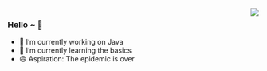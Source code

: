 <img align="right" src="https://github-readme-stats.vercel.app/api?username=hurtheat&show_icons=true&icon_color=CE1D2D&text_color=718096&bg_color=ffffff&hide_title=true"/>

 ### Hello ~ 👋
 
- 🔭 I’m currently working on Java
- 🌱 I’m currently learning the basics
- 😄 Aspiration: The epidemic is over
<!--
**hurtheat/hurtheat** is a ✨ _special_ ✨ repository because its `README.md` (this file) appears on your GitHub profile.

Here are some ideas to get you started:

- 🔭 I’m currently working on ...
- 🌱 I’m currently learning ...
- 👯 I’m looking to collaborate on ...
- 🤔 I’m looking for help with ...
- 💬 Ask me about ...
- 📫 How to reach me: ...
- 😄 Pronouns: ...
- ⚡ Fun fact: ...
-->
